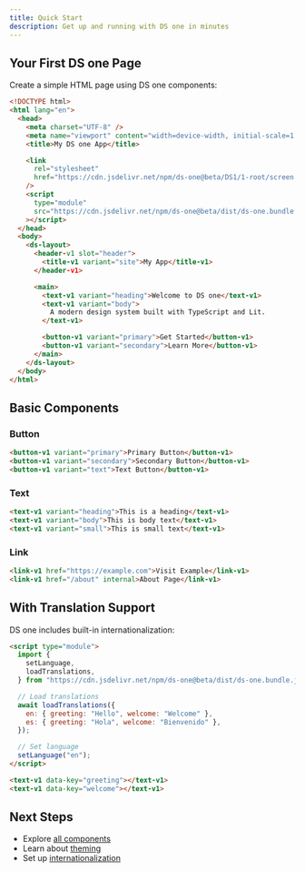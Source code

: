 ```yaml
---
title: Quick Start
description: Get up and running with DS one in minutes
---
```


## Your First DS one Page

Create a simple HTML page using DS one components:

```html
<!DOCTYPE html>
<html lang="en">
  <head>
    <meta charset="UTF-8" />
    <meta name="viewport" content="width=device-width, initial-scale=1.0" />
    <title>My DS one App</title>

    <link
      rel="stylesheet"
      href="https://cdn.jsdelivr.net/npm/ds-one@beta/DS1/1-root/screen.css"
    />
    <script
      type="module"
      src="https://cdn.jsdelivr.net/npm/ds-one@beta/dist/ds-one.bundle.js"
    ></script>
  </head>
  <body>
    <ds-layout>
      <header-v1 slot="header">
        <title-v1 variant="site">My App</title-v1>
      </header-v1>

      <main>
        <text-v1 variant="heading">Welcome to DS one</text-v1>
        <text-v1 variant="body">
          A modern design system built with TypeScript and Lit.
        </text-v1>

        <button-v1 variant="primary">Get Started</button-v1>
        <button-v1 variant="secondary">Learn More</button-v1>
      </main>
    </ds-layout>
  </body>
</html>
```

## Basic Components

### Button

```html
<button-v1 variant="primary">Primary Button</button-v1>
<button-v1 variant="secondary">Secondary Button</button-v1>
<button-v1 variant="text">Text Button</button-v1>
```

### Text

```html
<text-v1 variant="heading">This is a heading</text-v1>
<text-v1 variant="body">This is body text</text-v1>
<text-v1 variant="small">This is small text</text-v1>
```

### Link

```html
<link-v1 href="https://example.com">Visit Example</link-v1>
<link-v1 href="/about" internal>About Page</link-v1>
```

## With Translation Support

DS one includes built-in internationalization:

```html
<script type="module">
  import {
    setLanguage,
    loadTranslations,
  } from "https://cdn.jsdelivr.net/npm/ds-one@beta/dist/ds-one.bundle.js";

  // Load translations
  await loadTranslations({
    en: { greeting: "Hello", welcome: "Welcome" },
    es: { greeting: "Hola", welcome: "Bienvenido" },
  });

  // Set language
  setLanguage("en");
</script>

<text-v1 data-key="greeting"></text-v1>
<text-v1 data-key="welcome"></text-v1>
```

## Next Steps

- Explore [all components](/components/button/)
- Learn about [theming](/advanced/theming/)
- Set up [internationalization](/advanced/i18n/)

